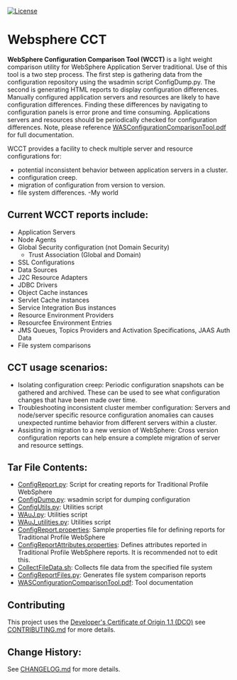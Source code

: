 [![License](https://img.shields.io/badge/License-ASL%202.0-green.svg)](https://opensource.org/licenses/Apache-2.0)
# Websphere CCT 

**WebSphere Configuration Comparison Tool (WCCT)** is a light weight comparison utility for WebSphere Application Server traditional.  Use of this tool is a two step process.  The first step is gathering data from the configuration repository using the wsadmin script ConfigDump.py.  The second is generating HTML reports to display configuration differences.  Manually configured application servers and resources are likely to have configuration differences. Finding these differences by navigating to configuration panels is error prone and time consuming. Applications servers and resources should be periodically checked for configuration differences.  Note, please reference [WASConfigurationComparisonTool.pdf](WASConfigurationComparisonTool.pdf) for full documentation.  

WCCT provides a facility to check multiple server and resource configurations for:
- potential inconsistent behavior between application servers in a cluster.
- configuration creep.
- migration of configuration from version to version.
- file system differences. -My world

## Current WCCT reports include:
- Application Servers
- Node Agents
- Global Security configuration (not Domain Security)
  - Trust Association (Global and Domain)
- SSL Configurations
- Data Sources
- J2C Resource Adapters
- JDBC Drivers
- Object Cache instances
- Servlet Cache instances
- Service Integration Bus instances
- Resource Environment Providers
- Resourcfee Environment Entries
- JMS Queues, Topics Providers and Activation Specifications, JAAS Auth Data
- File system comparisons

## CCT usage scenarios:
- Isolating configuration creep: Periodic configuration snapshots can be gathered and archived. These can be used to see what configuration changes that have been made over time.
- Troubleshooting inconsistent cluster member configuration: Servers and node/server specific resource configuration anomalies can causes unexpected runtime behavior from different servers within a cluster.
- Assisting in migration to a new version of WebSphere: Cross version configuration reports can help ensure a complete migration of server and resource settings.

## Tar File Contents:
- [ConfigReport.py](ConfigReport.py): Script for creating reports for Traditional Profile WebSphere
- [ConfigDump.py](ConfigDump.py): wsadmin script for dumping configuration
- [ConfigUtils.py](ConfigUtils.py): Utilities script
- [WAuJ.py](WAuJ.py): Utilities script
- [WAuJ_utilities.py](WAuJ_utilities.py): Utilities script
- [ConfigReport.properties](ConfigReport.properties): Sample properties file for defining reports for Traditional Profile WebSphere
- [ConfigReportAttributes.properties](ConfigReportAttributes.properties): Defines attributes reported in Traditional Profile WebSphere reports.  It is recommended not to edit this.
- [CollectFileData.sh](CollectFileData.sh): Collects file data from the specified file system
- [ConfigReportFiles.py](ConfigReportFiles.py): Generates file system comparison reports
- [WASConfigurationComparisonTool.pdf](WASConfigurationComparisonTool.pdf): Tool documentation

## Contributing

This project uses the [Developer's Certificate of Origin 1.1 (DCO)](https://github.com/hyperledger/fabric/blob/master/docs/source/DCO1.1.txt) see [CONTRIBUTING.md](CONTRIBUTING.md) for more details.

## Change History:

See [CHANGELOG.md](CHANGELOG.md) for more details.
